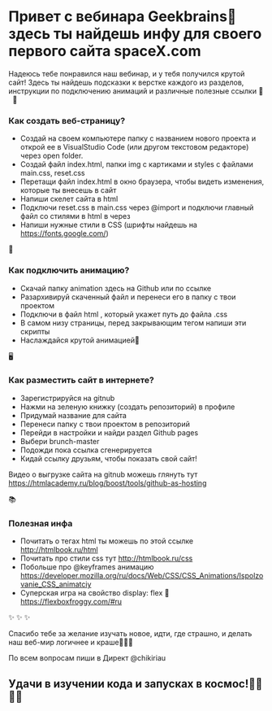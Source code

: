 # Привет с вебинара Geekbrains👋 здесь ты найдешь инфу для своего первого сайта spaceX.com

Надеюсь тебе понравился наш вебинар, и у тебя получился крутой сайт! Здесь ты найдешь подсказки к верстке каждого из разделов, инструкции по подключению анимаций и различные полезные ссылки 👀
  
🚀
###  Как создать веб-страницу?

* Создай на своем компьютере папку с названием нового проекта и открой ее в VisualStudio Code (или другом текстовом редакторе) через open folder. 
* Создай файл index.html, папки img с картиками и styles с файлами main.css, reset.css
* Перетащи файл index.html в окно браузера, чтобы видеть изменения, которые ты внесешь в сайт
* Напиши скелет сайта в html
* Подключи reset.css в main.css через @import и подключи главный файл со стилями в html в <head> через <link>
* Напиши нужные стили в CSS (шрифты найдешь на https://fonts.google.com/)

🕺
### Как подключить анимацию? 

* Скачай папку animation здесь на Github или по ссылке
* Разархивируй скаченный файл и перенеси его в папку с твои проектом
* Подключи в файл html <link>, который укажет путь до файла .css
* В самом низу страницы, перед закрывающим тегом </body> напиши эти скрипты
* Наслаждайся крутой анимацией🤟

🖥
### Как разместить сайт в интернете?

* Зарегистрируйся на gitnub 
* Нажми на зеленую книжку (создать репозиторий) в профиле
* Придумай название для сайта 
* Перенеси папку с твои проектом в репозиторий
* Перейди в настройки и найди раздел Github pages
* Выбери brunch-master
* Подожди пока ссылка сгенерируется
* Кидай ссылку друзьям, чтобы показать свой сайт!

Видео о выгрузке сайта на gitnub можешь глянуть тут
https://htmlacademy.ru/blog/boost/tools/github-as-hosting

📚
### Полезная инфа

* Почитать о тегах html ты можешь по этой ссылке http://htmlbook.ru/html
* Почитать про стили css тут http://htmlbook.ru/css
* Побольше про @keyframes анимацию  https://developer.mozilla.org/ru/docs/Web/CSS/CSS_Animations/Ispolzovanie_CSS_animatciy
* Суперская игра на свойство display: flex 🐸 https://flexboxfroggy.com/#ru


✨ ✨ ✨

Спасибо тебе за желание изучать новое, идти, где страшно, и делать наш веб-мир логичнее и краше🧚‍♂️💅

По всем вопросам пиши в Директ
@chikiriau

## Удачи в изучении кода и запусках в космос!👨‍💻👩‍🚀

